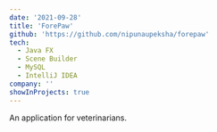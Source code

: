 ```yaml
---
date: '2021-09-28'
title: 'ForePaw'
github: 'https://github.com/nipunaupeksha/forepaw'
tech:
  - Java FX
  - Scene Builder
  - MySQL
  - IntelliJ IDEA
company: ''
showInProjects: true
---
```


An application for veterinarians.